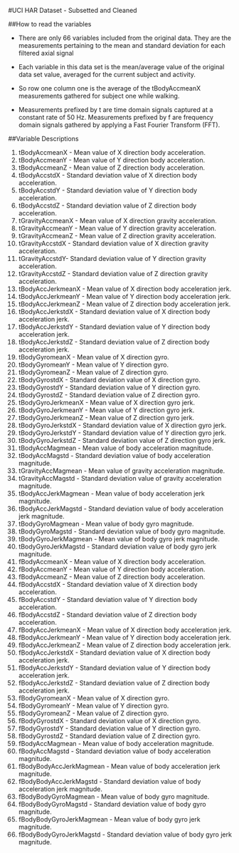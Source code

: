 #UCI HAR Dataset - Subsetted and Cleaned

##How to read the variables

- There are only 66 variables included from the original data. They are the measurements pertaining to the mean and standard deviation for each filtered axial signal

- Each variable in this data set is the mean/average value of the original data set value, averaged for the current subject and activity.

- So row one column one is the average of the tBodyAccmeanX measurements gathered for subject one while walking.

- Measurements prefixed by t are time domain signals captured at a constant rate of 50 Hz.
  Measurements prefixed by f are frequency domain signals gathered by applying a Fast Fourier Transform (FFT).

##Variable Descriptions

1. tBodyAccmeanX - Mean value of X direction body acceleration.
2. tBodyAccmeanY - Mean value of Y direction body acceleration.
3. tBodyAccmeanZ - Mean value of Z direction body acceleration. 
4. tBodyAccstdX - Standard deviation value of X direction body acceleration.
5. tBodyAccstdY - Standard deviation value of Y direction body acceleration.
6. tBodyAccstdZ - Standard deviation value of Z direction body acceleration.
7. tGravityAccmeanX - Mean value of X direction gravity acceleration.
8. tGravityAccmeanY - Mean value of Y direction gravity acceleration.
9. tGravityAccmeanZ - Mean value of Z direction gravity acceleration.
10. tGravityAccstdX - Standard deviation value of X direction gravity acceleration.
11. tGravityAccstdY- Standard deviation value of Y direction gravity acceleration.
12. tGravityAccstdZ - Standard deviation value of Z direction gravity acceleration.
13. tBodyAccJerkmeanX - Mean value of X direction body acceleration jerk.
14. tBodyAccJerkmeanY - Mean value of Y direction body acceleration jerk.
15. tBodyAccJerkmeanZ - Mean value of Z direction body acceleration jerk.
16. tBodyAccJerkstdX - Standard deviation value of X direction body acceleration jerk.
17. tBodyAccJerkstdY - Standard deviation value of Y direction body acceleration jerk.
18. tBodyAccJerkstdZ - Standard deviation value of Z direction body acceleration jerk.
19. tBodyGyromeanX - Mean value of X direction gyro.
20. tBodyGyromeanY - Mean value of Y direction gyro.
21. tBodyGyromeanZ - Mean value of Z direction gyro.
22. tBodyGyrostdX - Standard deviation value of X direction gyro.
23. tBodyGyrostdY - Standard deviation value of Y direction gyro.
24. tBodyGyrostdZ - Standard deviation value of Z direction gyro.
25. tBodyGyroJerkmeanX - Mean value of X direction gyro jerk.
26. tBodyGyroJerkmeanY - Mean value of Y direction gyro jerk.
27. tBodyGyroJerkmeanZ - Mean value of Z direction gyro jerk.
28. tBodyGyroJerkstdX - Standard deviation value of X direction gyro jerk.
29. tBodyGyroJerkstdY - Standard deviation value of Y direction gyro jerk.
30. tBodyGyroJerkstdZ - Standard deviation value of Z direction gyro jerk.
31. tBodyAccMagmean - Mean value of body acceleration magnitude.
32. tBodyAccMagstd - Standard deviation value of body acceleration magnitude.
33. tGravityAccMagmean - Mean value of gravity acceleration magnitude.
34. tGravityAccMagstd - Standard deviation value of gravity acceleration magnitude.
35. tBodyAccJerkMagmean - Mean value of body acceleration jerk magnitude.
36. tBodyAccJerkMagstd - Standard deviation value of body acceleration jerk magnitude.
37. tBodyGyroMagmean - Mean value of body gyro magnitude.
38. tBodyGyroMagstd - Standard deviation value of body gyro magnitude.
39. tBodyGyroJerkMagmean - Mean value of body gyro jerk magnitude.
40. tBodyGyroJerkMagstd - Standard deviation value of body gyro jerk magnitude.
41. fBodyAccmeanX - Mean value of X direction body acceleration.
42. fBodyAccmeanY - Mean value of Y direction body acceleration.
43. fBodyAccmeanZ - Mean value of Z direction body acceleration.
44. fBodyAccstdX - Standard deviation value of X direction body acceleration.
45. fBodyAccstdY - Standard deviation value of Y direction body acceleration.
46. fBodyAccstdZ - Standard deviation value of Z direction body acceleration.
47. fBodyAccJerkmeanX - Mean value of X direction body acceleration jerk.
48. fBodyAccJerkmeanY - Mean value of Y direction body acceleration jerk.
49. fBodyAccJerkmeanZ - Mean value of Z direction body acceleration jerk.
50. fBodyAccJerkstdX - Standard deviation value of X direction body acceleration jerk.
51. fBodyAccJerkstdY - Standard deviation value of Y direction body acceleration jerk.
52. fBodyAccJerkstdZ - Standard deviation value of Z direction body acceleration jerk.
53. fBodyGyromeanX - Mean value of X direction gyro.
54. fBodyGyromeanY - Mean value of Y direction gyro.
55. fBodyGyromeanZ - Mean value of Z direction gyro.
56. fBodyGyrostdX - Standard deviation value of X direction gyro.
57. fBodyGyrostdY - Standard deviation value of Y direction gyro.
58. fBodyGyrostdZ - Standard deviation value of Z direction gyro.
59. fBodyAccMagmean - Mean value of body acceleration magnitude.
60. fBodyAccMagstd - Standard deviation value of body acceleration magnitude.
61. fBodyBodyAccJerkMagmean - Mean value of body acceleration jerk magnitude.
62. fBodyBodyAccJerkMagstd - Standard deviation value of body acceleration jerk magnitude.
63. fBodyBodyGyroMagmean - Mean value of body gyro magnitude.
64. fBodyBodyGyroMagstd - Standard deviation value of body gyro magnitude.
65. fBodyBodyGyroJerkMagmean - Mean value of body gyro jerk magnitude.
66. fBodyBodyGyroJerkMagstd - Standard deviation value of body gyro jerk magnitude.
